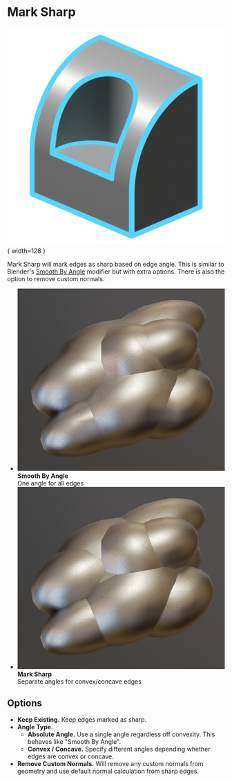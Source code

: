 # Mark Sharp

![Mark Sharp Icon](../assets/icons/mark_sharp.png){ width=128 }

Mark Sharp will mark edges as sharp based on edge angle. This is similar to Blender's [Smooth By Angle](https://docs.blender.org/manual/en/latest/modeling/geometry_nodes/normals/smooth_by_angle.html) modifier but with extra options. There is also the option to remove custom normals.

<div class="grid cards" markdown>

-  ![Smooth By Angle](../assets/mark_sharp_off.png)
**Smooth By Angle**  
One angle for all edges
- ![Mark Sharp](../assets/mark_sharp_on.png)
**Mark Sharp**  
Separate angles for convex/concave edges

</div>

## Options

- **Keep Existing.** Keep edges marked as sharp.
- **Angle Type.** 
    - **Absolute Angle.** Use a single angle regardless off convexity. This behaves like "Smooth By Angle".
    - **Convex / Concave.** Specify different angles depending whether edges are convex or concave.
- **Remove Custom Normals.** Will remove any custom normals from geometry and use default normal calculation from sharp edges.
